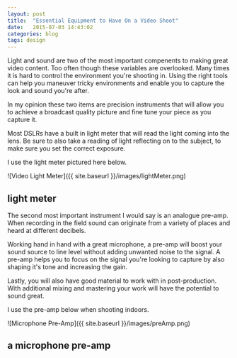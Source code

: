 ```yaml
---
layout: post
title:  "Essential Equipment to Have On a Video Shoot"
date:   2015-07-03 14:43:02
categories: blog
tags: design
---
```


Light and sound are two of the most important compenents to making great video content. Too often though these variables are overlooked. Many times it is hard to control the environment you're shooting in. Using the right tools can help you maneuver tricky environments and enable you to capture the look and sound you're after. 

In my opinion these two items are precision instruments that will allow you to achieve a broadcast quality picture and fine tune your piece as you capture it. 

Most DSLRs have a built in light meter that will read the light coming into the lens. Be sure to also take a reading of light reflecting on to the subject, to make sure you set the correct exposure. 

I use the light meter pictured here below.  

![Video Light Meter]({{ site.baseurl }}/images/lightMeter.png)

## light meter 

The second most important instrument I would say is an analogue pre-amp.  When recording in the field sound can originate from a variety of places and heard at different decibels. 

 Working hand in hand with a great microphone, a pre-amp will boost your sound source to line level without adding unwanted noise to the signal.  A pre-amp helps you to focus on the signal you're looking to capture by also shaping it's tone and increasing the gain. 

 Lastly, you will also have good material to work with in post-production. With additional mixing and mastering your work will have the potential to sound great. 

I use the pre-amp below when shooting indoors.

![Microphone Pre-Amp]({{ site.baseurl }}/images/preAmp.png)  

## a microphone pre-amp

